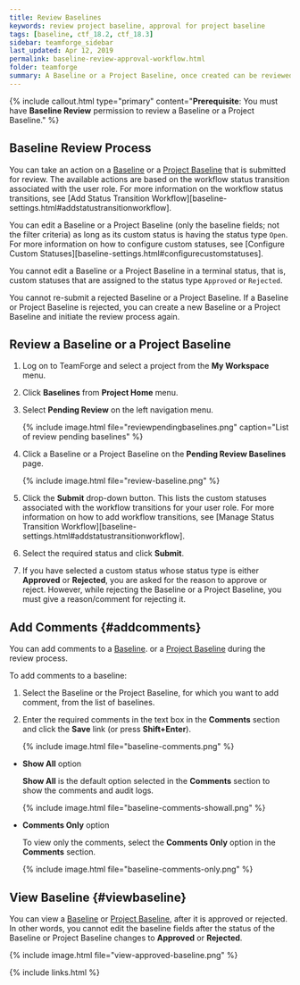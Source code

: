 ```yaml
---
title: Review Baselines
keywords: review project baseline, approval for project baseline
tags: [baseline, ctf_18.2, ctf_18.3]
sidebar: teamforge_sidebar
last_updated: Apr 12, 2019
permalink: baseline-review-approval-workflow.html
folder: teamforge
summary: A Baseline or a Project Baseline, once created can be reviewed. During the review cycle, the Baseline or the Project Baseline undergoes various status transitions as defined by the Baseline Administrator.
---
```


{% include callout.html type="primary" content="**Prerequisite**: You must have **Baseline Review** permission to review a Baseline or a Project Baseline." %}

## Baseline Review Process 

You can take an action on a <a href="#" data-toggle="tooltip" data-original-title="{{site.data.glossary.baseline}}">Baseline</a> or a <a href="#" data-toggle="tooltip" data-original-title="{{site.data.glossary.project_baseline}}">Project Baseline</a> that is submitted for review. The available actions are based on the workflow status transition associated with the user role. For more information on the workflow status transitions, see [Add Status Transition Workflow][baseline-settings.html#addstatustransitionworkflow].

You can edit a Baseline or a Project Baseline (only the baseline fields; not the filter criteria) as long as its custom status is having the status type `Open`. For more information on how to configure custom statuses, see [Configure Custom Statuses][baseline-settings.html#configurecustomstatuses]. 

You cannot edit a Baseline or a Project Baseline in a terminal status, that is, custom statuses that are assigned to the status type `Approved` or `Rejected`. 

You cannot re-submit a rejected Baseline or a Project Baseline. If a Baseline or Project Baseline is rejected, you can create a new Baseline or a Project Baseline and initiate the review process again. 

## Review a Baseline or a Project Baseline

1. Log on to TeamForge and select a project from the **My Workspace** menu.

2. Click **Baselines** from **Project Home** menu.

3. Select **Pending Review** on the left navigation menu.

   {% include image.html file="reviewpendingbaselines.png" caption="List of review pending baselines" %}

4. Click a Baseline or a Project Baseline on the **Pending Review Baselines** page.

   {% include image.html file="review-baseline.png" %}

5. Click the **Submit** drop-down button. This lists the custom statuses associated with the workflow transitions for your user role. For more information on how to add workflow transitions, see [Manage Status Transition Workflow][baseline-settings.html#addstatustransitionworkflow].

6. Select the required status and click **Submit**.

7. If you have selected a custom status whose status type is either **Approved** or **Rejected**, you are asked for the reason to approve or reject. However, while rejecting the Baseline or a Project Baseline, you must give a reason/comment for rejecting it.

## Add Comments {#addcomments}

You can add comments to a <a href="#" data-toggle="tooltip" data-original-title="{{site.data.glossary.baseline}}">Baseline</a>. or a <a href="#" data-toggle="tooltip" data-original-title="{{site.data.glossary.project_baseline}}">Project Baseline</a> during the review process.

To add comments to a baseline:

1. Select the Baseline or the Project Baseline, for which you want to add comment, from the list of baselines.

2. Enter the required comments in the text box in the **Comments** section and click the **Save** link (or press **Shift+Enter**).

   {% include image.html file="baseline-comments.png" %}

* **Show All** option

  **Show All** is the default option selected in the **Comments** section to show the comments and audit logs.

  {% include image.html file="baseline-comments-showall.png" %}

* **Comments Only** option

  To view only the comments, select the **Comments Only** option in the **Comments** section.

  {% include image.html file="baseline-comments-only.png" %}

## View Baseline {#viewbaseline}

You can view a <a href="#" data-toggle="tooltip" data-original-title="{{site.data.glossary.baseline}}"> Baseline</a> or <a href="#" data-toggle="tooltip" data-original-title="{{site.data.glossary.project_baseline}}">Project Baseline</a>, after it is approved or rejected. In other words, you cannot edit the baseline fields after the status of the Baseline or Project Baseline changes to **Approved** or **Rejected**.

{% include image.html file="view-approved-baseline.png" %}


{% include links.html %}


